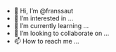 - 👋 Hi, I’m @franssaut
- 👀 I’m interested in ...
- 🌱 I’m currently learning ...
- 💞️ I’m looking to collaborate on ...
- 📫 How to reach me ...

<!---
franssaut/franssaut is a ✨ special ✨ repository because its `README.md` (this file) appears on your GitHub profile.
You can click the Preview link to take a look at your changes.
--->
